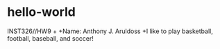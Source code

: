 # hello-world

INST326//HW9
+
+Name: Anthony J. Aruldoss
+I like to play basketball, football, baseball, and soccer!

